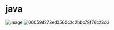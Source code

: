 # java

![image](https://github.com/Sinuosa/java/assets/146893441/3f83e1a5-8186-46be-bca8-95ef08c407ee)
![00059d273ed0560c3c2bbc78f76c23c6](https://github.com/Sinuosa/java/assets/146893441/8650d0f9-e5bc-4c8a-8cbf-f4d6e4c78db5)
